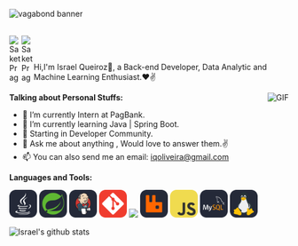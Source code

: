 ![vagabond banner](https://github.com/user-attachments/assets/e31136f1-2481-433c-b40e-dcfc0e1f5f7a)

<br/>

<a href="https://www.linkedin.com/in/israelqueiroz/">
<img align="left" alt="Saket Prag" width="22px" src="https://cdn.jsdelivr.net/npm/simple-icons@v3/icons/linkedin.svg" />
</a>
<a href="https://www.instagram.com/israelqz_/">
<img align="left" alt="Saket Prag" width="22px" src="https://cdn.jsdelivr.net/npm/simple-icons@v3/icons/instagram.svg" />
</a>
<br />

<br />

Hi,I'm Israel Queiroz🙌, a Back-end Developer, Data Analytic and Machine Learning Enthusiast.❤✌


<img height='300' align="right" alt="GIF" src="https://media.giphy.com/media/12W5Sg2koWYnwA/giphy.gif?cid=ecf05e47ossrd7dmm0s95cq89ch00g8fmryfdlhe2qo3wbkm&ep=v1_gifs_related&rid=giphy.gif&ct=g" />


**Talking about Personal Stuffs:**

- 🔭 I’m currently Intern at PagBank.
- 🌱 I’m currently learning Java | Spring Boot.
- 👯 Starting in Developer Community.
- 💬 Ask me about anything , Would love to answer them.✌
- 📫 You can also send me an email: iqoliveira@gmail.com 

**Languages and Tools:**


<code><img height="50" src="https://github.com/tandpfun/skill-icons/blob/main/icons/Java-Dark.svg"></code>
<code><img height="50" src="https://github.com/tandpfun/skill-icons/blob/main/icons/Spring-Dark.svg"></code>
<code><img height="50" src="https://github.com/tandpfun/skill-icons/blob/main/icons/Jenkins-Dark.svg"></code>
<code><img height="50" src="https://github.com/tandpfun/skill-icons/blob/main/icons/Git.svg"></code>
<code><img height="50" src="https://raw.githubusercontent.com/jmnote/z-icons/master/svg/github.svg"></code>
<code><img height="50" src="https://github.com/tandpfun/skill-icons/blob/main/icons/RabbitMQ-Dark.svg"></code>
<code><img height="50" src="https://github.com/tandpfun/skill-icons/blob/main/icons/JavaScript.svg"></code>
<code><img height="50" src="https://github.com/tandpfun/skill-icons/blob/main/icons/MySQL-Dark.svg"></code>
<code><img height="50" src="https://github.com/tandpfun/skill-icons/blob/main/icons/Linux-Dark.svg"></code>



![Israel's github stats](https://github-readme-stats.vercel.app/api?username=QueirozIsrael&show_icons=true&hide_border=true)
